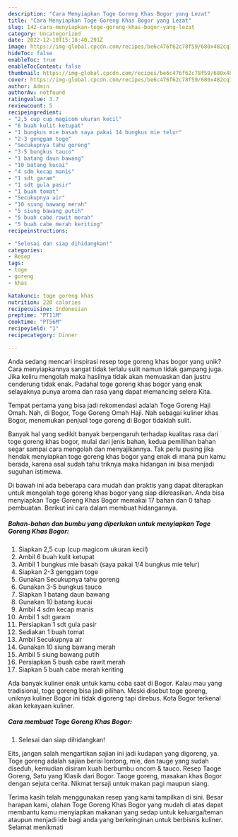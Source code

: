 ```yaml
---
description: "Cara Menyiapkan Toge Goreng Khas Bogor yang Lezat"
title: "Cara Menyiapkan Toge Goreng Khas Bogor yang Lezat"
slug: 142-cara-menyiapkan-toge-goreng-khas-bogor-yang-lezat
category: Uncategorized
date: 2022-12-10T15:18:40.291Z
image: https://img-global.cpcdn.com/recipes/be6c476f62c78f59/680x482cq70/toge-goreng-khas-bogor-foto-resep-utama.jpg
hideToc: false
enableToc: true
enableTocContent: false
thumbnail: https://img-global.cpcdn.com/recipes/be6c476f62c78f59/680x482cq70/toge-goreng-khas-bogor-foto-resep-utama.jpg
cover: https://img-global.cpcdn.com/recipes/be6c476f62c78f59/680x482cq70/toge-goreng-khas-bogor-foto-resep-utama.jpg
author: Admin
authorAv: notfound
ratingvalue: 3.7
reviewcount: 5
recipeingredient:
- "2,5 cup cup magicom ukuran kecil"
- "6 buah kulit ketupat"
- "1 bungkus mie basah saya pakai 14 bungkus mie telur"
- "2-3 genggam toge"
- "Secukupnya tahu goreng"
- "3-5 bungkus tauco"
- "1 batang daun bawang"
- "10 batang kucai"
- "4 sdm kecap manis"
- "1 sdt garam"
- "1 sdt gula pasir"
- "1 buah tomat"
- "Secukupnya air"
- "10 siung bawang merah"
- "5 siung bawang putih"
- "5 buah cabe rawit merah"
- "5 buah cabe merah keriting"
recipeinstructions:

- "Selesai dan siap dihidangkan!"
categories:
- Resep
tags:
- toge
- goreng
- khas

katakunci: toge goreng khas 
nutrition: 220 calories
recipecuisine: Indonesian
preptime: "PT11M"
cooktime: "PT56M"
recipeyield: "1"
recipecategory: Dinner

---
```





Anda sedang mencari inspirasi resep toge goreng khas bogor yang unik? Cara menyiapkannya sangat tidak terlalu sulit namun tidak gampang juga. Jika keliru mengolah maka hasilnya tidak akan memuaskan dan justru cenderung tidak enak. Padahal toge goreng khas bogor yang enak selayaknya punya aroma dan rasa yang dapat memancing selera Kita.





Tempat pertama yang bisa jadi rekomendasi adalah Toge Goreng Haji Omah. Nah, di Bogor, Toge Goreng Omah Haji. Nah sebagai kuliner khas Bogor, menemukan penjual toge goreng di Bogor tidaklah sulit.

Banyak hal yang sedikit banyak berpengaruh terhadap kualitas rasa dari toge goreng khas bogor, mulai dari jenis bahan, kedua pemilihan bahan segar sampai cara mengolah dan menyajikannya. Tak perlu pusing jika hendak menyiapkan toge goreng khas bogor yang enak di mana pun kamu berada, karena asal sudah tahu triknya maka hidangan ini bisa menjadi suguhan istimewa.






Di bawah ini ada beberapa cara mudah dan praktis yang dapat diterapkan untuk mengolah toge goreng khas bogor yang siap dikreasikan. Anda bisa menyiapkan Toge Goreng Khas Bogor memakai 17 bahan dan 0 tahap pembuatan. Berikut ini cara dalam membuat hidangannya.

<!--inarticleads1-->

##### Bahan-bahan dan bumbu yang diperlukan untuk menyiapkan Toge Goreng Khas Bogor:

1. Siapkan 2,5 cup (cup magicom ukuran kecil)
1. Ambil 6 buah kulit ketupat
1. Ambil 1 bungkus mie basah (saya pakai 1/4 bungkus mie telur)
1. Siapkan 2-3 genggam toge
1. Gunakan Secukupnya tahu goreng
1. Gunakan 3-5 bungkus tauco
1. Siapkan 1 batang daun bawang
1. Gunakan 10 batang kucai
1. Ambil 4 sdm kecap manis
1. Ambil 1 sdt garam
1. Persiapkan 1 sdt gula pasir
1. Sediakan 1 buah tomat
1. Ambil Secukupnya air
1. Gunakan 10 siung bawang merah
1. Ambil 5 siung bawang putih
1. Persiapkan 5 buah cabe rawit merah
1. Siapkan 5 buah cabe merah keriting


Ada banyak kuliner enak untuk kamu coba saat di Bogor. Kalau mau yang tradisional, toge goreng bisa jadi pilihan. Meski disebut toge goreng, uniknya kuliner Bogor ini tidak digoreng tapi direbus. Kota Bogor terkenal akan kekayaan kuliner. 

<!--inarticleads2-->

##### Cara membuat Toge Goreng Khas Bogor:


1. Selesai dan siap dihidangkan!

Eits, jangan salah mengartikan sajian ini jadi kudapan yang digoreng, ya. Toge goreng adalah sajian berisi lontong, mie, dan tauge yang sudah diseduh, kemudian disiram kuah berbumbu oncom &amp; tauco. Resep Taoge Goreng, Satu yang Klasik dari Bogor. Taoge goreng, masakan khas Bogor dengan sejuta cerita. Nikmat tersaji untuk makan pagi maupun siang. 

Terima kasih telah menggunakan resep yang kami tampilkan di sini. Besar harapan kami, olahan Toge Goreng Khas Bogor yang mudah di atas dapat membantu kamu menyiapkan makanan yang sedap untuk keluarga/teman ataupun menjadi ide bagi anda yang berkeinginan untuk berbisnis kuliner. Selamat menikmati
